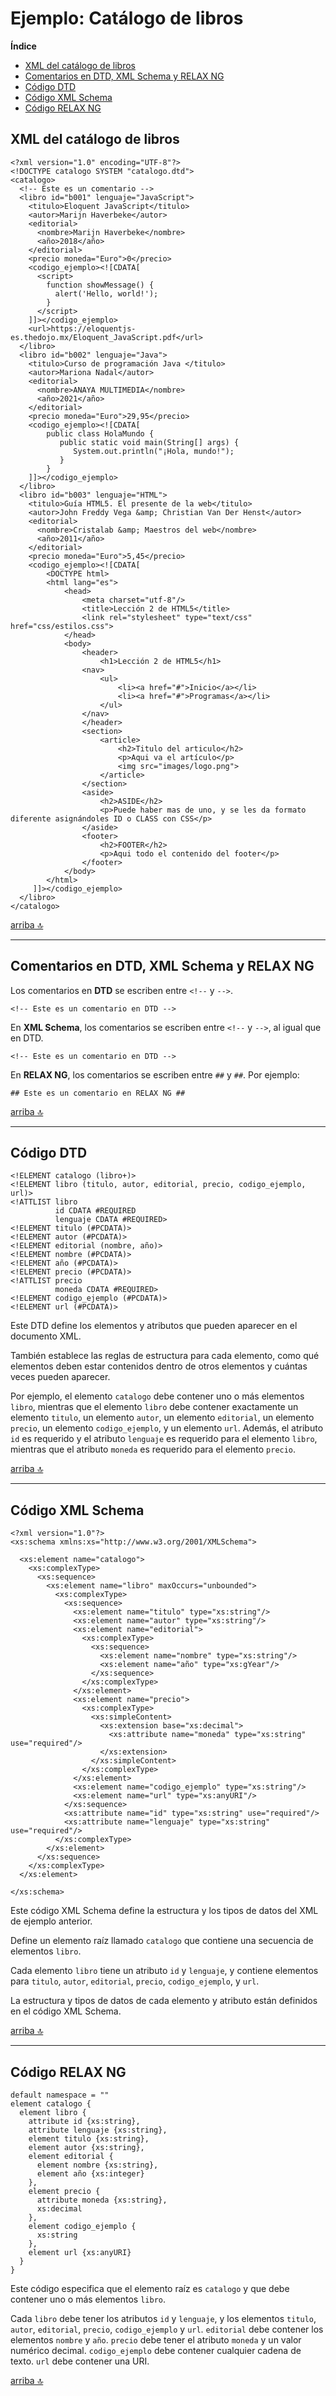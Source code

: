 # Ejemplo: Catálogo de libros <a name="inicio"></a>

**Índice**
- [XML del catálogo de libros](#xml)
- [Comentarios en DTD, XML Schema y RELAX NG](#comentarios)
- [Código DTD](#dtd)
- [Código XML Schema](#xsd)
- [Código RELAX NG](#rng)

## XML del catálogo de libros <a name="xml"></a>

```
<?xml version="1.0" encoding="UTF-8"?>
<!DOCTYPE catalogo SYSTEM "catalogo.dtd">
<catalogo>
  <!-- Este es un comentario -->
  <libro id="b001" lenguaje="JavaScript">
    <titulo>Eloquent JavaScript</titulo>
    <autor>Marijn Haverbeke</autor>
    <editorial>
      <nombre>Marijn Haverbeke</nombre>
      <año>2018</año>
    </editorial>
    <precio moneda="Euro">0</precio>
    <codigo_ejemplo><![CDATA[
      <script>
        function showMessage() {
          alert('Hello, world!');
        }
      </script>
    ]]></codigo_ejemplo>
    <url>https://eloquentjs-es.thedojo.mx/Eloquent_JavaScript.pdf</url>
  </libro>
  <libro id="b002" lenguaje="Java">
    <titulo>Curso de programación Java </titulo>
    <autor>Mariona Nadal</autor>
    <editorial>
      <nombre>ANAYA MULTIMEDIA</nombre>
      <año>2021</año>
    </editorial>
    <precio moneda="Euro">29,95</precio>
    <codigo_ejemplo><![CDATA[
        public class HolaMundo {
           public static void main(String[] args) {
              System.out.println("¡Hola, mundo!");
           }
        }
    ]]></codigo_ejemplo>
  </libro>
  <libro id="b003" lenguaje="HTML">
    <titulo>Guía HTML5. El presente de la web</titulo>
    <autor>John Freddy Vega &amp; Christian Van Der Henst</autor>
    <editorial>
      <nombre>Cristalab &amp; Maestros del web</nombre>
      <año>2011</año>
    </editorial>
    <precio moneda="Euro">5,45</precio>
    <codigo_ejemplo><![CDATA[
        <DOCTYPE html>
        <html lang="es">
            <head>
                <meta charset="utf-8"/>
                <title>Lección 2 de HTML5</title>
                <link rel="stylesheet" type="text/css" href="css/estilos.css">
            </head>
            <body>
                <header>
                    <h1>Lección 2 de HTML5</h1>
                <nav>
                    <ul>
                        <li><a href="#">Inicio</a></li>
                        <li><a href="#">Programas</a></li>
                    </ul>
                </nav>
                </header>
                <section>
                    <article>
                        <h2>Titulo del articulo</h2>
                        <p>Aqui va el artículo</p>
                        <img src="images/logo.png">             
                    </article>
                </section>
                <aside>
                    <h2>ASIDE</h2>
                    <p>Puede haber mas de uno, y se les da formato diferente asignándoles ID o CLASS con CSS</p>
                </aside>
                <footer>
                    <h2>FOOTER</h2>
                    <p>Aqui todo el contenido del footer</p>
                </footer>
            </body>
        </html>
     ]]></codigo_ejemplo>
  </libro>
</catalogo>
```

[arriba 🔝](#inicio)
***

## Comentarios en DTD, XML Schema y RELAX NG <a name="comentarios"></a>

Los comentarios en **DTD** se escriben entre `<!--` y `-->`.
```
<!-- Este es un comentario en DTD -->
```

En **XML Schema**, los comentarios se escriben entre `<!--` y `-->`, al igual que en DTD.
```
<!-- Este es un comentario en DTD -->
```

En **RELAX NG**, los comentarios se escriben entre `##` y `##`. Por ejemplo:

```
## Este es un comentario en RELAX NG ##

```


[arriba 🔝](#inicio)
*** 

## Código DTD <a name="dtd"></a>

```
<!ELEMENT catalogo (libro+)>
<!ELEMENT libro (titulo, autor, editorial, precio, codigo_ejemplo, url)>
<!ATTLIST libro
          id CDATA #REQUIRED
          lenguaje CDATA #REQUIRED>
<!ELEMENT titulo (#PCDATA)>
<!ELEMENT autor (#PCDATA)>
<!ELEMENT editorial (nombre, año)>
<!ELEMENT nombre (#PCDATA)>
<!ELEMENT año (#PCDATA)>
<!ELEMENT precio (#PCDATA)>
<!ATTLIST precio
          moneda CDATA #REQUIRED>
<!ELEMENT codigo_ejemplo (#PCDATA)>
<!ELEMENT url (#PCDATA)>

```

Este DTD define los elementos y atributos que pueden aparecer en el documento XML. 

También establece las reglas de estructura para cada elemento, como qué elementos deben estar contenidos dentro de otros elementos y cuántas veces pueden aparecer. 

Por ejemplo, el elemento `catalogo` debe contener uno o más elementos `libro`, mientras que el elemento `libro` debe contener exactamente un elemento `titulo`, un elemento `autor`, un elemento `editorial`, un elemento `precio`, un elemento `codigo_ejemplo`, y un elemento `url`. Además, el atributo `id` es requerido y el atributo `lenguaje` es requerido para el elemento `libro`, mientras que el atributo `moneda` es requerido para el elemento `precio`.



[arriba 🔝](#inicio)
***

## Código XML Schema <a name="xsd"></a>

```
<?xml version="1.0"?>
<xs:schema xmlns:xs="http://www.w3.org/2001/XMLSchema">

  <xs:element name="catalogo">
    <xs:complexType>
      <xs:sequence>
        <xs:element name="libro" maxOccurs="unbounded">
          <xs:complexType>
            <xs:sequence>
              <xs:element name="titulo" type="xs:string"/>
              <xs:element name="autor" type="xs:string"/>
              <xs:element name="editorial">
                <xs:complexType>
                  <xs:sequence>
                    <xs:element name="nombre" type="xs:string"/>
                    <xs:element name="año" type="xs:gYear"/>
                  </xs:sequence>
                </xs:complexType>
              </xs:element>
              <xs:element name="precio">
                <xs:complexType>
                  <xs:simpleContent>
                    <xs:extension base="xs:decimal">
                      <xs:attribute name="moneda" type="xs:string" use="required"/>
                    </xs:extension>
                  </xs:simpleContent>
                </xs:complexType>
              </xs:element>
              <xs:element name="codigo_ejemplo" type="xs:string"/>
              <xs:element name="url" type="xs:anyURI"/>
            </xs:sequence>
            <xs:attribute name="id" type="xs:string" use="required"/>
            <xs:attribute name="lenguaje" type="xs:string" use="required"/>
          </xs:complexType>
        </xs:element>
      </xs:sequence>
    </xs:complexType>
  </xs:element>

</xs:schema>

```

Este código XML Schema define la estructura y los tipos de datos del XML de ejemplo anterior. 

Define un elemento raíz llamado `catalogo` que contiene una secuencia de elementos `libro`. 

Cada elemento `libro` tiene un atributo `id` y `lenguaje`, y contiene elementos para `titulo`, `autor`, `editorial`, `precio`, `codigo_ejemplo`, y `url`. 

La estructura y tipos de datos de cada elemento y atributo están definidos en el código XML Schema.



[arriba 🔝](#inicio)
***

## Código RELAX NG <a name="rng"></a>


```
default namespace = ""
element catalogo {
  element libro {
    attribute id {xs:string},
    attribute lenguaje {xs:string},
    element titulo {xs:string},
    element autor {xs:string},
    element editorial {
      element nombre {xs:string},
      element año {xs:integer}
    },
    element precio {
      attribute moneda {xs:string},
      xs:decimal
    },
    element codigo_ejemplo {
      xs:string
    },
    element url {xs:anyURI}
  }
}

```

Este código especifica que el elemento raíz es `catalogo` y que debe contener uno o más elementos `libro`. 

Cada `libro` debe tener los atributos `id` y `lenguaje`, y los elementos `titulo`, `autor`, `editorial`, `precio`, `codigo_ejemplo` y `url`. `editorial` debe contener los elementos `nombre` y `año`. `precio` debe tener el atributo `moneda` y un valor numérico decimal. `codigo_ejemplo` debe contener cualquier cadena de texto. `url` debe contener una URI.

[arriba 🔝](#inicio)
